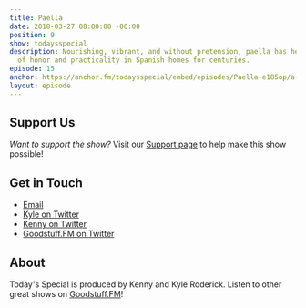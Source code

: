 ```yaml
---
title: Paella
date: 2018-03-27 08:00:00 -06:00
position: 9
show: todaysspecial
description: Nourishing, vibrant, and without pretension, paella has held a place
  of honor and practicality in Spanish homes for centuries.
episode: 15
anchor: https://anchor.fm/todaysspecial/embed/episodes/Paella-e185op/a-a2rhb2
layout: episode
---
```




## Support Us
*Want to support the show?* Visit our [Support page](https://goodstuff.fm/support) to help make this show possible!

## Get in Touch
* [Email](mailto:kyle@goodstuff.fm)
* [Kyle on Twitter](http://twitter.com/dogburps)
* [Kenny on Twitter](http://twitter.com/pizzarobotics)
* [Goodstuff.FM on Twitter](http://twitter.com/goodstufffm)

## About
Today's Special is produced by Kenny and Kyle Roderick. Listen to other great shows on [Goodstuff.FM](http://goodstuff.fm/shows)!